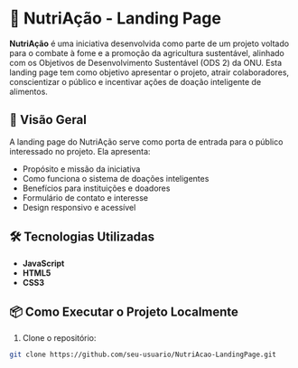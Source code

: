 # 🌱 NutriAção - Landing Page

**NutriAção** é uma iniciativa desenvolvida como parte de um projeto voltado para o combate à fome e a promoção da agricultura sustentável, alinhado com os Objetivos de Desenvolvimento Sustentável (ODS 2) da ONU. Esta landing page tem como objetivo apresentar o projeto, atrair colaboradores, conscientizar o público e incentivar ações de doação inteligente de alimentos.

## 🚀 Visão Geral

A landing page do NutriAção serve como porta de entrada para o público interessado no projeto. Ela apresenta:

- Propósito e missão da iniciativa
- Como funciona o sistema de doações inteligentes
- Benefícios para instituições e doadores
- Formulário de contato e interesse
- Design responsivo e acessível

## 🛠️ Tecnologias Utilizadas

- **JavaScript**
- **HTML5**
- **CSS3**

## 📦 Como Executar o Projeto Localmente

1. Clone o repositório:

```bash
git clone https://github.com/seu-usuario/NutriAcao-LandingPage.git
